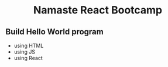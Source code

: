 # <p align="center">Namaste React Bootcamp</p>
  
## Build Hello World program
- using HTML
- using JS
- using React
        
